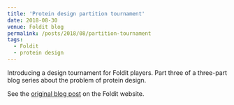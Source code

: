 ```yaml
---
title: 'Protein design partition tournament'
date: 2018-08-30
venue: Foldit blog
permalink: /posts/2018/08/partition-tournament
tags:
  - Foldit
  - protein design
---
```


Introducing a design tournament for Foldit players. Part three of a three-part blog series about the problem of protein design.

See the [original blog post](https://fold.it/portal/node/2005660) on the Foldit website.

